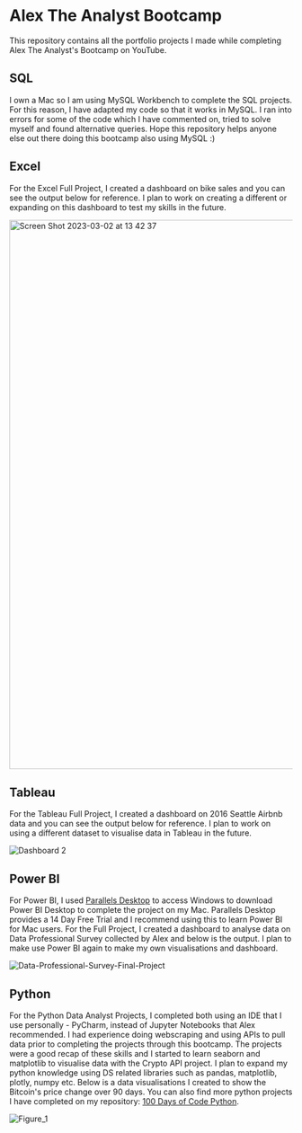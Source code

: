 # Alex The Analyst Bootcamp
This repository contains all the portfolio projects I made while completing Alex The Analyst's Bootcamp on YouTube.

## SQL

I own a Mac so I am using MySQL Workbench to complete the SQL projects. For this reason, I have adapted my code so that it works in MySQL. I ran into errors for some of the code which I have commented on, tried to solve myself and found alternative queries. Hope this repository helps anyone else out there doing this bootcamp also using MySQL :) 

## Excel

For the Excel Full Project, I created a dashboard on bike sales and you can see the output below for reference. I plan to work on creating a different or expanding on this dashboard to test my skills in the future.

<img width="978" alt="Screen Shot 2023-03-02 at 13 42 37" src="https://user-images.githubusercontent.com/119052310/222445214-3e37942b-d5d2-4bbd-8e3c-fc2908cff035.png">

## Tableau

For the Tableau Full Project, I created a dashboard on 2016 Seattle Airbnb data and you can see the output below for reference. I plan to work on using a different dataset to visualise data in Tableau in the future.

![Dashboard 2](https://user-images.githubusercontent.com/119052310/222602000-371f0de8-ee29-4e0e-b809-dc052d7c700f.png)

## Power BI

For Power BI, I used [Parallels Desktop](https://www.parallels.com/) to access Windows to download Power BI Desktop to complete the project on my Mac. Parallels Desktop provides a 14 Day Free Trial and I recommend using this to learn Power BI for Mac users. For the Full Project, I created a dashboard to analyse data on Data Professional Survey collected by Alex and below is the output. I plan to make use Power BI again to make my own visualisations and dashboard.

![Data-Professional-Survey-Final-Project](https://user-images.githubusercontent.com/119052310/222852357-7acba5ed-0264-456e-aef8-e950dd5840ad.png)

## Python

For the Python Data Analyst Projects, I completed both using an IDE that I use personally - PyCharm, instead of Jupyter Notebooks that Alex recommended. I had experience doing webscraping and using APIs to pull data prior to completing the projects through this bootcamp. The projects were a good recap of these skills and I started to learn seaborn and matplotlib to visualise data with the Crypto API project. I plan to expand my python knowledge using DS related libraries such as pandas, matplotlib, plotly, numpy etc. Below is a data visualisations I created to show the Bitcoin's price change over 90 days. You can also find more python projects I have completed on my repository: [100 Days of Code Python](https://github.dev/denisecodes/100-Days-of-Code-Python).

![Figure_1](https://user-images.githubusercontent.com/119052310/222988583-6e62b73b-881b-4db6-86b3-a0d6640368e7.png)
